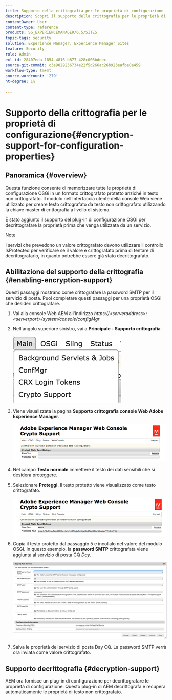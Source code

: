```yaml
---
title: Supporto della crittografia per le proprietà di configurazione
description: Scopri il supporto della crittografia per le proprietà di configurazione fornito in AEM.
contentOwner: User
content-type: reference
products: SG_EXPERIENCEMANAGER/6.5/SITES
topic-tags: security
solution: Experience Manager, Experience Manager Sites
feature: Security
role: Admin
exl-id: 28407eda-1854-4816-b877-428c006bdeec
source-git-commit: c3e9029236734e22f5d266ac26b923eafbe0a459
workflow-type: tm+mt
source-wordcount: '279'
ht-degree: 1%

---
```


# Supporto della crittografia per le proprietà di configurazione{#encryption-support-for-configuration-properties}

## Panoramica {#overview}

Questa funzione consente di memorizzare tutte le proprietà di configurazione OSGi in un formato crittografato protetto anziché in testo non crittografato. Il modulo nell’interfaccia utente della console Web viene utilizzato per creare testo crittografato da testo non crittografato utilizzando la chiave master di crittografia a livello di sistema.

È stato aggiunto il supporto del plug-in di configurazione OSGi per decrittografare la proprietà prima che venga utilizzata da un servizio.

>[!NOTE]
>
>I servizi che prevedono un valore crittografato devono utilizzare il controllo IsProtected per verificare se il valore è crittografato prima di tentare di decrittografarlo, in quanto potrebbe essere già stato decrittografato.

## Abilitazione del supporto della crittografia {#enabling-encryption-support}

Questi passaggi mostrano come crittografare la password SMTP per il servizio di posta. Puoi completare questi passaggi per una proprietà OSGI che desideri crittografare.

1. Vai alla console Web AEM all&#39;indirizzo *https://&lt;serveraddress>:&lt;serverport>/system/console/configMgr*
1. Nell&#39;angolo superiore sinistro, vai a **Principale - Supporto crittografia**

   ![chlimage_1-325](assets/chlimage_1-325.png)

1. Viene visualizzata la pagina **Supporto crittografia console Web Adobe Experience Manager**.

   ![schermata_shot_2018-08-01at113417am](assets/screen_shot_2018-08-01at113417am.png)

1. Nel campo **Testo normale** immettere il testo dei dati sensibili che si desidera proteggere.
1. Selezionare **Proteggi**. Il testo protetto viene visualizzato come testo crittografato.

   ![schermata_shot_2018-08-01at113844am](assets/screen_shot_2018-08-01at113844am.png)

1. Copia il testo protetto dal passaggio 5 e incollalo nel valore del modulo OSGI. In questo esempio, la **password SMTP** crittografata viene aggiunta al servizio di posta CQ *Day*.

   ![schermata_shot_2016-12-18alle105809pm](assets/screen_shot_2016-12-18at105809pm.png)

1. Salva le proprietà del servizio di posta Day CQ. La password SMTP verrà ora inviata come valore crittografato.

## Supporto decrittografia {#decryption-support}

AEM ora fornisce un plug-in di configurazione per decrittografare le proprietà di configurazione. Questo plug-in di AEM decrittografa e recupera automaticamente le proprietà di testo non crittografato.
